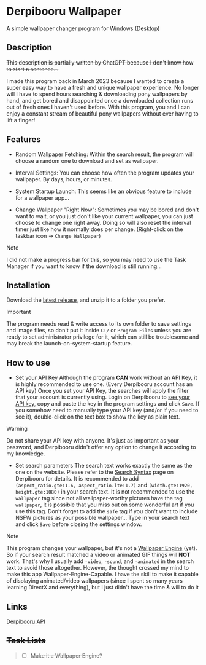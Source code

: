 # Derpibooru Wallpaper
A simple wallpaper changer program for Windows (Desktop)

## Description
~~This description is partially written by ChatGPT because I don't know how to start a sentence...~~

I made this program back in March 2023 because I wanted to create a super easy way to have a fresh and unique wallpaper experience. No longer will I have to spend hours searching & downloading pony wallpapers by hand, and get bored and disappointed once a downloaded collection runs out of fresh ones I haven't used before. With this program, you and I can enjoy a constant stream of beautiful pony wallpapers without ever having to lift a finger!

## Features
- Random Wallpaper Fetching: 
Within the search result, the program will choose a random one to download and set as wallpaper.

- Interval Settings: 
You can choose how often the program updates your wallpaper. By days, hours, or minutes.

- System Startup Launch: 
This seems like an obvious feature to include for a wallpaper app...

- Change Wallpaper "Right Now":
Sometimes you may be bored and don't want to wait, or you just don't like your current wallpaper, you can just choose to change one right away. Doing so will also reset the interval timer just like how it normally does per change.
(Right-click on the taskbar icon -> `Change Wallpaper`)
> [!NOTE]
> I did not make a progress bar for this, so you may need to use the Task Manager if you want to know if the download is still running...

## Installation
Download the [latest release](https://github.com/wd357dui/Derpibooru-Wallpaper/releases/latest/download/DerpibooruWallpaper.zip), and unzip it to a folder you prefer.
> [!IMPORTANT]
> The program needs read & write access to its own folder to save settings and image files, so don't put it inside `C:/` or `Program Files` unless you are ready to set administrator privilege for it, which can still be troublesome and may break the launch-on-system-startup feature.

## How to use
- Set your API Key
Although the program **CAN** work without an API Key, it is highly recommended to use one. (Every Derpibooru account has an API key)
Once you set your API Key, the searches will apply the filter that your account is currently using.
Login on Derpibooru to [see your API key](https://derpibooru.org/registrations/edit), copy and paste the key in the program settings and click `Save`.
If you somehow need to manually type your API key (and/or if you need to see it), double-click on the text box to show the key as plain text.
> [!WARNING]
> Do not share your API key with anyone. It's just as important as your password, and Derpibooru didn't offer any option to change it according to my knowledge.

- Set search parameters
The search text works exactly the same as the one on the website. Please refer to the [Search Syntax](https://derpibooru.org/pages/search_syntax) page on Derpibooru for details.
It is recommended to add `(aspect_ratio.gte:1.6, aspect_ratio.lte:1.7)` and `(width.gte:1920, height.gte:1080)` in your search text. It is not recommended to use the `wallpaper` tag since not all wallpaper-worthy pictures have the tag `wallpaper`, it is possible that you miss out on some wonderful art if you use this tag.
Don't forget to add the `safe` tag if you don't want to include NSFW pictures as your possible wallpaper...
Type in your search text and click `Save` before closing the settings window.
> [!NOTE]
> This program changes your wallpaper, but it's not a [Wallpaper Engine](https://wikipedia.org/wiki/Wallpaper_Engine) (yet).
> So if your search result matched a video or animated GIF things will **NOT** work.
> That's why I usually add `-video`, `-sound`, and `-animated` in the search text to avoid those altogether.
> However, the thought crossed my mind to make this app Wallpaper-Engine-Capable. I have the skill to make it capable of displaying animated/video wallpapers (since I spent so many years learning DirectX and everything), but I just didn't have the time & will to do it

## Links
[Derpibooru API](https://derpibooru.org/pages/api)

## ~~Task Lists~~
> - [ ] ~~Make it a Wallpaper Engine?~~
